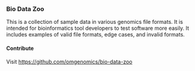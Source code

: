 ### Bio Data Zoo

This is a collection of sample data in various genomics file formats. It is intended for bioinformatics tool developers to test software more easily. It includes examples of valid file formats, edge cases, and invalid formats.

#### Contribute

Visit https://github.com/omgenomics/bio-data-zoo
